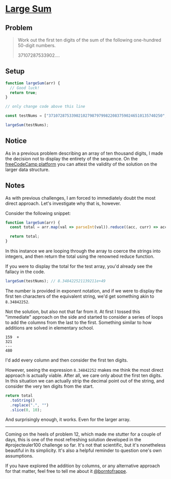 # [Large Sum](https://www.freecodecamp.org/learn/coding-interview-prep/project-euler/problem-13-large-sum)

## Problem

> Work out the first ten digits of the sum of the following one-hundred 50-digit numbers.
>
> 37107287533902....

## Setup

```js
function largeSum(arr) {
  // Good luck!
  return true;
}

// only change code above this line

const testNums = ["37107287533902102798797998220837590246510135740250", "46376937677490009712648124896970078050417018260538"];

largeSum(testNums);
```

## Notice

As in a previous problem describing an array of ten thousand digits, I made the decision not to display the entirety of the sequence. On the [freeCodeCamp platform](https://www.freecodecamp.org/learn/coding-interview-prep/project-euler/problem-13-large-sum) you can attest the validity of the solution on the larger data structure.

## Notes

As with previous challenges, I am forced to immediately doubt the most direct approach. Let's investigate why that is, however.

Consider the following snippet:

```js
function largeSum(arr) {
  const total = arr.map(val => parseInt(val)).reduce((acc, curr) => acc + curr, 0);

  return total;
}
```

In this instance we are looping through the array to coerce the strings into integers, and then return the total using the renowned reduce function.

If you were to display the total for the test array, you'd already see the fallacy in the code.

```js
largeSum(testNums); // 8.348422521139211e+49
```

The number is provided in exponent notation, and if we were to display the first ten characters of the equivalent string, we'd get something akin to `8.34842252`.

Not the solution, but also not that far from it. At first I tossed this "immediate" approach on the side and started to consider a series of loops to add the columns from the last to the first. Something similar to how additions are solved in elementary school.

```code
159  +
321
---
480
```

I'd add every column and then consider the first ten digits.

However, seeing the expression `8.34842252` makes me think the most direct approach is actually viable. After all, we care only about the first ten digits. In this situation we can actually strip the decimal point out of the string, and consider the very ten digits from the start.

```js
return total
  .toString()
  .replace(".", "")
  .slice(0, 10);
```

And surprisingly enough, it works. Even for the larger array.

---

Coming on the heels of problem 12, which made me stutter for a couple of days, this is one of the most refreshing solution developed in the #projecteuler100 challenge so far. It's not that scientific, but it's nonetheless beautiful in its simplicity. It's also a helpful reminder to question one's own assumptions.

If you have explored the addition by columns, or any alternative approach for that matter, feel free to tell me about it [@borntofrappe](https://twitter.com/borntofrappe).
